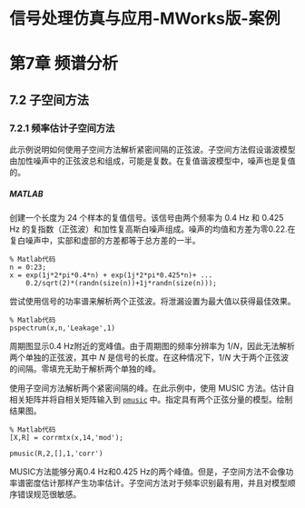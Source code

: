 # 信号处理仿真与应用-MWorks版-案例

# 第7章 频谱分析

## 7.2 子空间方法

### 7.2.1 频率估计子空间方法

此示例说明如何使用子空间方法解析紧密间隔的正弦波。子空间方法假设谐波模型由加性噪声中的正弦波总和组成，可能是复数。在复值谐波模型中，噪声也是复值的。

##### MATLAB

创建一个长度为 24 个样本的复值信号。该信号由两个频率为 0.4 Hz 和 0.425 Hz 的复指数（正弦波）和加性复高斯白噪声组成。噪声的均值和方差为零0.22.在复白噪声中，实部和虚部的方差都等于总方差的一半。

```
% Matlab代码
n = 0:23;
x = exp(1j*2*pi*0.4*n) + exp(1j*2*pi*0.425*n)+ ...
    0.2/sqrt(2)*(randn(size(n))+1j*randn(size(n)));
```

尝试使用信号的功率谱来解析两个正弦波。将泄漏设置为最大值以获得最佳效果。

```
% Matlab代码
pspectrum(x,n,'Leakage',1)
```

周期图显示0.4 Hz附近的宽峰值。由于周期图的频率分辨率为 1/*N*，因此无法解析两个单独的正弦波，其中 *N* 是信号的长度。在这种情况下，1/*N* 大于两个正弦波的间隔。零填充无助于解析两个单独的峰。

使用子空间方法解析两个紧密间隔的峰。在此示例中，使用 MUSIC 方法。估计自相关矩阵并将自相关矩阵输入到 [`pmusic`](https://ww2.mathworks.cn/help/signal/ref/pmusic.html) 中。指定具有两个正弦分量的模型。绘制结果图。

```
% Matlab代码
[X,R] = corrmtx(x,14,'mod');

pmusic(R,2,[],1,'corr')
```

MUSIC方法能够分离0.4 Hz和0.425 Hz的两个峰值。但是，子空间方法不会像功率谱密度估计那样产生功率估计。子空间方法对于频率识别最有用，并且对模型顺序错误规范很敏感。

